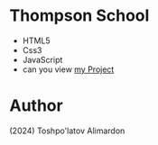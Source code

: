 # Thompson School
- HTML5
- Css3
- JavaScript
- can you view [my Project](https://toshpulatovalimardon.github.io/Thompson-school/)
# Author 
(2024) Toshpo'latov Alimardon
